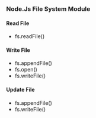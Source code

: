 ### Node.Js File System Module

#### Read File

- fs.readFile()

#### Write File

- fs.appendFile()
- fs.open()
- fs.writeFile()

#### Update File

- fs.appendFile()
- fs.writeFile()
